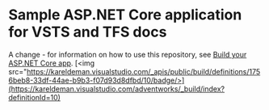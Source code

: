 # Sample ASP.NET Core application for VSTS and TFS docs

A change - for information on how to use this repository, see [Build your ASP.NET Core app](https://docs.microsoft.com/en-us/vsts/build-release/apps/aspnet/build-aspnet-core).
[<img src="https://kareldeman.visualstudio.com/_apis/public/build/definitions/1756beb8-33df-44ae-b9b3-f07d93d8dfbd/10/badge/>](https://kareldeman.visualstudio.com/adventworks/_build/index?definitionId=10)
